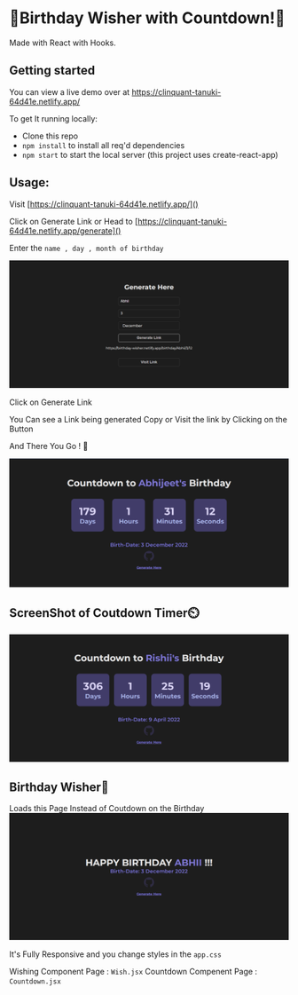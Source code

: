 # 🎉Birthday Wisher with Countdown!🎉

Made with React with Hooks.

## Getting started

You can view a live demo over at https://clinquant-tanuki-64d41e.netlify.app/

To get It running locally:

- Clone this repo
- `npm install` to install all req'd dependencies
- `npm start` to start the local server (this project uses create-react-app)

## Usage:

Visit [https://clinquant-tanuki-64d41e.netlify.app/]()
<!-- https://clinquant-tanuki-64d41e.netlify.app/ -->

Click on Generate Link
or Head to [https://clinquant-tanuki-64d41e.netlify.app/generate]()

Enter the `name , day , month of birthday`

![ScreenShot of Form](screenshots/Generate.png)

Click on Generate Link

You Can see a Link being generated Copy or Visit the link by Clicking on the Button

And There You Go ! 🎉

![ScreenShot of Form](screenshots/Abhijeet.png)


## ScreenShot of Coutdown Timer⏲️

![ScreenShot of Countdown](screenshots/Rishii.png)

## Birthday Wisher🎂

Loads this Page Instead of Coutdown on the Birthday
![ScreenShot of Countdown](screenshots/Wish.png)

It's Fully Responsive and you change styles in the `app.css`

Wishing Component Page : `Wish.jsx`
Countdown Compenent Page : `Countdown.jsx`
